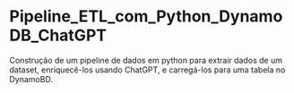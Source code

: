# Pipeline_ETL_com_Python_DynamoDB_ChatGPT
Construção de um pipeline de dados em python para extrair dados de um dataset, enriquecê-los usando ChatGPT, e carregá-los para uma tabela no DynamoBD.

